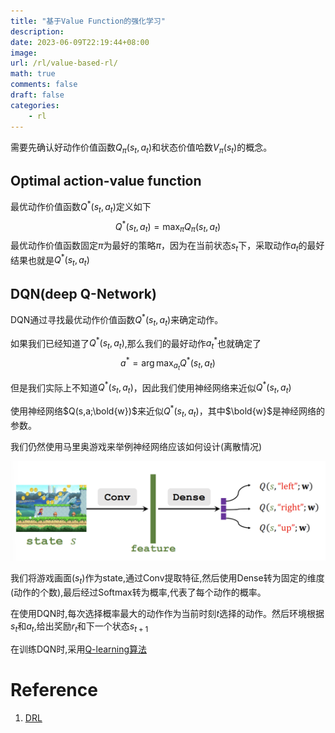 ```yaml
---
title: "基于Value Function的强化学习"
description: 
date: 2023-06-09T22:19:44+08:00
image:
url: /rl/value-based-rl/
math: true
comments: false
draft: false
categories:
    - rl
---
```


需要先确认好动作价值函数$Q_\pi(s_t,a_t)$和状态价值哈数$V_\pi(s_t)$的概念。

## Optimal action-value function

最优动作价值函数$Q^*(s_t,a_t)$定义如下
$$
Q^*(s_t,a_t) = \max_\pi Q_\pi(s_t,a_t)
$$
最优动作价值函数固定$\pi$为最好的策略$\pi$，因为在当前状态$s_t$下，采取动作$a_t$的最好结果也就是$Q^*(s_t,a_t)$

## DQN(deep Q-Network)

DQN通过寻找最优动作价值函数$Q^*(s_t,a_t)$来确定动作。

如果我们已经知道了$Q^*(s_t,a_t)$,那么我们的最好动作$a^*_t$也就确定了
$$
a^* = \arg\max_{a_t} Q^*(s_t,a_t)
$$

但是我们实际上不知道$Q^*(s_t,a_t)$，因此我们使用神经网络来近似$Q^*(s_t,a_t)$

使用神经网络$Q(s,a;\bold{w})$来近似$Q^*(s_t,a_t)$，其中$\bold{w}$是神经网络的参数。

我们仍然使用马里奥游戏来举例神经网络应该如何设计(离散情况)

![](2023-06-09-22-31-01.png)

我们将游戏画面($s_t$)作为state,通过Conv提取特征,然后使用Dense转为固定的维度(动作的个数),最后经过Softmax转为概率,代表了每个动作的概率。

在使用DQN时,每次选择概率最大的动作作为当前时刻$t$选择的动作。然后环境根据$s_t$和$a_t$,给出奖励$r_t$和下一个状态$s_{t+1}$

在训练DQN时,采用[Q-learning算法](/rl/q-learning/)

# Reference

1. [DRL](https://github.com/wangshusen/DRL)











